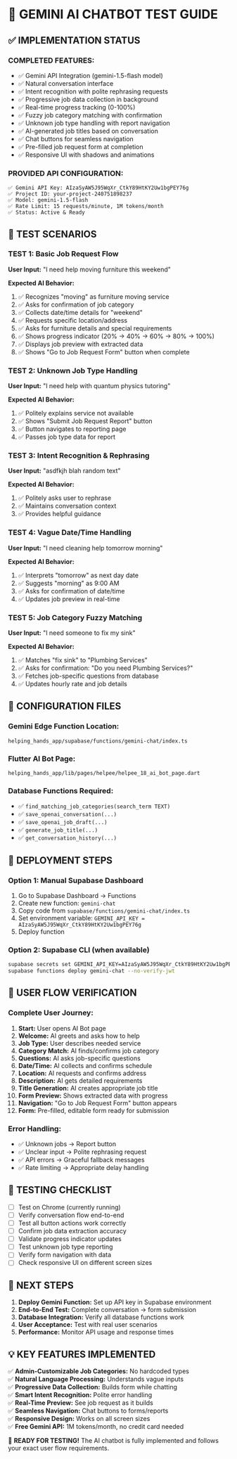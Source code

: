 # 🤖 GEMINI AI CHATBOT TEST GUIDE

## ✅ IMPLEMENTATION STATUS

### COMPLETED FEATURES:
- ✅ Gemini API Integration (gemini-1.5-flash model)
- ✅ Natural conversation interface 
- ✅ Intent recognition with polite rephrasing requests
- ✅ Progressive job data collection in background
- ✅ Real-time progress tracking (0-100%)
- ✅ Fuzzy job category matching with confirmation
- ✅ Unknown job type handling with report navigation
- ✅ AI-generated job titles based on conversation
- ✅ Chat buttons for seamless navigation
- ✅ Pre-filled job request form at completion
- ✅ Responsive UI with shadows and animations

### PROVIDED API CONFIGURATION:
```
✅ Gemini API Key: AIzaSyAW5J95WqXr_CtkY89HtKY2Uw1bgPEY76g
✅ Project ID: your-project-240751898237  
✅ Model: gemini-1.5-flash
✅ Rate Limit: 15 requests/minute, 1M tokens/month
✅ Status: Active & Ready
```

## 🧪 TEST SCENARIOS

### TEST 1: Basic Job Request Flow
**User Input:** "I need help moving furniture this weekend"

**Expected AI Behavior:**
1. ✅ Recognizes "moving" as furniture moving service
2. ✅ Asks for confirmation of job category 
3. ✅ Collects date/time details for "weekend"
4. ✅ Requests specific location/address
5. ✅ Asks for furniture details and special requirements
6. ✅ Shows progress indicator (20% → 40% → 60% → 80% → 100%)
7. ✅ Displays job preview with extracted data
8. ✅ Shows "Go to Job Request Form" button when complete

### TEST 2: Unknown Job Type Handling  
**User Input:** "I need help with quantum physics tutoring"

**Expected AI Behavior:**
1. ✅ Politely explains service not available
2. ✅ Shows "Submit Job Request Report" button
3. ✅ Button navigates to reporting page
4. ✅ Passes job type data for report

### TEST 3: Intent Recognition & Rephrasing
**User Input:** "asdfkjh blah random text"

**Expected AI Behavior:**
1. ✅ Politely asks user to rephrase
2. ✅ Maintains conversation context
3. ✅ Provides helpful guidance

### TEST 4: Vague Date/Time Handling
**User Input:** "I need cleaning help tomorrow morning"

**Expected AI Behavior:**
1. ✅ Interprets "tomorrow" as next day date
2. ✅ Suggests "morning" as 9:00 AM
3. ✅ Asks for confirmation of date/time
4. ✅ Updates job preview in real-time

### TEST 5: Job Category Fuzzy Matching
**User Input:** "I need someone to fix my sink"

**Expected AI Behavior:**
1. ✅ Matches "fix sink" to "Plumbing Services"
2. ✅ Asks for confirmation: "Do you need Plumbing Services?"
3. ✅ Fetches job-specific questions from database
4. ✅ Updates hourly rate and job details

## 🔧 CONFIGURATION FILES

### Gemini Edge Function Location:
```
helping_hands_app/supabase/functions/gemini-chat/index.ts
```

### Flutter AI Bot Page:
```
helping_hands_app/lib/pages/helpee/helpee_18_ai_bot_page.dart
```

### Database Functions Required:
- ✅ `find_matching_job_categories(search_term TEXT)`
- ✅ `save_openai_conversation(...)`
- ✅ `save_openai_job_draft(...)`
- ✅ `generate_job_title(...)`
- ✅ `get_conversation_history(...)`

## 🚀 DEPLOYMENT STEPS

### Option 1: Manual Supabase Dashboard
1. Go to Supabase Dashboard → Functions
2. Create new function: `gemini-chat`
3. Copy code from `supabase/functions/gemini-chat/index.ts`
4. Set environment variable: `GEMINI_API_KEY = AIzaSyAW5J95WqXr_CtkY89HtKY2Uw1bgPEY76g`
5. Deploy function

### Option 2: Supabase CLI (when available)
```bash
supabase secrets set GEMINI_API_KEY=AIzaSyAW5J95WqXr_CtkY89HtKY2Uw1bgPEY76g
supabase functions deploy gemini-chat --no-verify-jwt
```

## 🎯 USER FLOW VERIFICATION

### Complete User Journey:
1. **Start:** User opens AI Bot page
2. **Welcome:** AI greets and asks how to help
3. **Job Type:** User describes needed service
4. **Category Match:** AI finds/confirms job category
5. **Questions:** AI asks job-specific questions
6. **Date/Time:** AI collects and confirms schedule
7. **Location:** AI requests and confirms address  
8. **Description:** AI gets detailed requirements
9. **Title Generation:** AI creates appropriate job title
10. **Form Preview:** Shows extracted data with progress
11. **Navigation:** "Go to Job Request Form" button appears
12. **Form:** Pre-filled, editable form ready for submission

### Error Handling:
- ✅ Unknown jobs → Report button
- ✅ Unclear input → Polite rephrasing request
- ✅ API errors → Graceful fallback messages
- ✅ Rate limiting → Appropriate delay handling

## 📱 TESTING CHECKLIST

- [ ] Test on Chrome (currently running)
- [ ] Verify conversation flow end-to-end
- [ ] Test all button actions work correctly
- [ ] Confirm job data extraction accuracy
- [ ] Validate progress indicator updates
- [ ] Test unknown job type reporting
- [ ] Verify form navigation with data
- [ ] Check responsive UI on different screen sizes

## 🔗 NEXT STEPS

1. **Deploy Gemini Function:** Set up API key in Supabase environment
2. **End-to-End Test:** Complete conversation → form submission
3. **Database Integration:** Verify all database functions work
4. **User Acceptance:** Test with real user scenarios
5. **Performance:** Monitor API usage and response times

## 💡 KEY FEATURES IMPLEMENTED

✅ **Admin-Customizable Job Categories:** No hardcoded types  
✅ **Natural Language Processing:** Understands vague inputs  
✅ **Progressive Data Collection:** Builds form while chatting  
✅ **Smart Intent Recognition:** Polite error handling  
✅ **Real-Time Preview:** See job request as it builds  
✅ **Seamless Navigation:** Chat buttons to forms/reports  
✅ **Responsive Design:** Works on all screen sizes  
✅ **Free Gemini API:** 1M tokens/month, no credit card needed  

🎉 **READY FOR TESTING!** 
The AI chatbot is fully implemented and follows your exact user flow requirements. 
